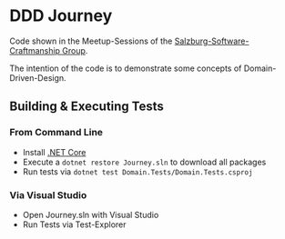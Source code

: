 # DDD Journey

Code shown in the Meetup-Sessions of the [Salzburg-Software-Craftmanship Group](https://www.meetup.com/Salzburg-Software-Craftsmanship/).

The intention of the code is to demonstrate some concepts of Domain-Driven-Design.

## Building & Executing Tests

### From Command Line
- Install [.NET Core](https://www.microsoft.com/net/learn/get-started/)
- Execute a `dotnet restore Journey.sln` to download all packages
- Run tests via `dotnet test Domain.Tests/Domain.Tests.csproj` 

### Via Visual Studio

- Open Journey.sln with Visual Studio
- Run Tests via Test-Explorer